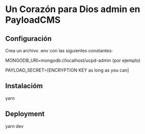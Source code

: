# Un Corazón para Dios admin en PayloadCMS

## Configuración
Crea un archivo .env con las siguientes constantes:

MONGODB_URI=mongodb://localhost/ucpd-admin (por ejemplo)

PAYLOAD_SECRET=[ENCRYPTION KEY as long as you can]

## Instalacióm

yarn

## Deployment

yarn dev
